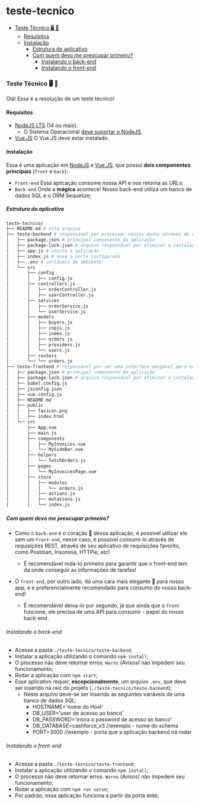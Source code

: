 # teste-tecnico
- [Teste Técnico 🖥️ 📝](#teste-tecnico-️-)
  - [Requisitos](#requisitos)
  - [Instalação](#instalação)
    - [Estrutura do aplicativo](#estrutura-do-aplicativo)
    - [Com quem devo me preocupar primeiro?](#com-quem-devo-me-preocupar-primeiro)
      - [Instalando o back-end](#instalando-o-back-end)
      - [Instalando o front-end](#instalando-o-front-end)
### Teste Técnico 🖥️ 📝

Olá! Essa é a resolução de um teste técnico!

#### Requisitos

- [NodeJS LTS](https://github.com/nodesource/distributions/blob/master/README.md#debinstall) (14 ou mais).
  - O Sistema Operacional [deve suportar o NodeJS](https://github-com.translate.goog/nodejs/build/issues/2168?_x_tr_sl=en&_x_tr_tl=pt&_x_tr_hl=pt-BR&_x_tr_pto=nui).
- [Vue.JS](https://vuejs.org/) O Vue.JS deve estar instalado.

#### Instalação

Essa é uma aplicação em [NodeJS](https://nodejs.org/pt-br/about/) e [Vue.JS](https://vuejs.org/), que possui **dois componentes principais** (`front` e `back`):
- `Front-end` Essa aplicação consome nossa API e nos retorna as URLs;
- `Back-end` Onde a **mágica** acontece! Nosso back-end utiliza um banco de dados SQL e o ORM Sequelize;

##### Estrutura do aplicativo

```bash
teste-tecnico/
├── README.md # este arquivo
├── teste-backend # responsável por processar nossos dados através de requisições
│   ├── package.json # principal componente da aplicação
│   ├── package-lock.json # arquivo responsável por otimizar a instalação em outros ambientes
│   ├── app.js # inicia a aplicação
│   ├── index.js # ouve a porta configurada
│   ├── .env # variáveis de ambiente 
│   └── src
│       ├── config
│       │   ├── config.js
│       ├── controllers.js
│       │   ├── orderController.js
│       │   ├── userController.js
│       ├── services
│       │   ├── orderService.js
│       │   └── userService.js
│       ├── models
│       │   ├── buyers.js
│       │   ├── cnpjs.js
│       │   ├── index.js
│       │   ├── orders.js
│       │   ├── providers.js
│       │   └── users.js
│       ├── routers
│       └── └── orders.js
├── teste-frontend # responsável por ser uma interface amigável para nosso back-end
│   ├── package.json # principal componente da aplicação
│   ├── package-lock.json # arquivo responsável por otimizar a instalação em outros ambientes
│   ├── babel.config.js
│   ├── jsconfig.json
│   ├── vue.config.js
│   ├── README.md
│   ├── public
│   │   ├── favicon.png
│   │   ├── index.html
│   └── src
│       ├── App.vue
│       ├── main.js
│       ├── components
│       │   ├── MyInvoices.vue
│       │   └── MySideBar.vue
│       ├── helpers
│       │   └── fetchOrders.js
│       ├── pages
│       │   └── MyInvoicesPage.vue
│       ├── store
│       │   ├── modules
│       │   │   └── orders.js
│       │   ├── actions.js
│       │   ├── mutations.js
│       │   └── index.js

```

##### Com quem devo me preocupar primeiro?

- Como o `back-end` é o coração 💚 dessa aplicação, é possível utilizar ele sem um `Front-end`, nesse caso, é possível consumi-lo através de requisições REST, através de seu aplicativo de requisições favorito, como Postman, Insomnia, HTTPie, etc!
  - É recomendável roda-lo primeiro para garantir que o front-end tem da onde conseguir as informações de tarefas!

- O `front-end`, por outro lado, dá uma cara mais elegante 🌟 para nosso app, e é preferencialmente recomendado para consumo do nosso back-end!
  - É recomendável deixa-lo por segundo, já que ainda que o `front` funcione, ele precisa de uma API para consumir - papel do nosso back-end.

###### Instalando o back-end

- Acesse a pasta `./teste-tecnico/teste-backend`;
- Instalar a aplicação utilizando o comando `npm install`;
- O processo não deve retornar erros. `Warns` *(Avisos)* não impedem seu funcionamento;
- Rodar a aplicação com `npm start`;
-  Esse aplicativo requer, **excepcionalmente**, um arquivo `.env`, que deve ser inserido na raiz do projeto (`./teste-tecnico/teste-backend`); 
    - Neste arquivo deve-se ser inserido as seguintes variáveis de uma banco de dados SQL:
        -  HOSTNAME='nome do Host'
        -  DB_USER='user de acesso ao banco'
        -  DB_PASSWORD='insira o password de acesso ao banco'
        -  DB_DATABASE=cashforce_v3 //exemplo - nome do schema
        -  PORT=3000 //exemplo - porta que a aplicação backend irá rodar

###### Instalando o front-end

- Acesse a pasta `./teste-tecnico/teste-frontend`;
- Instalar a aplicação utilizando o comando `npm install`;
- O processo não deve retornar erros. `Warns` *(Avisos)* não impedem seu funcionamento;
- Rodar a aplicação com `npm run serve`;
- Por padrão, essa aplicação funciona a partir da porta `8080`;


